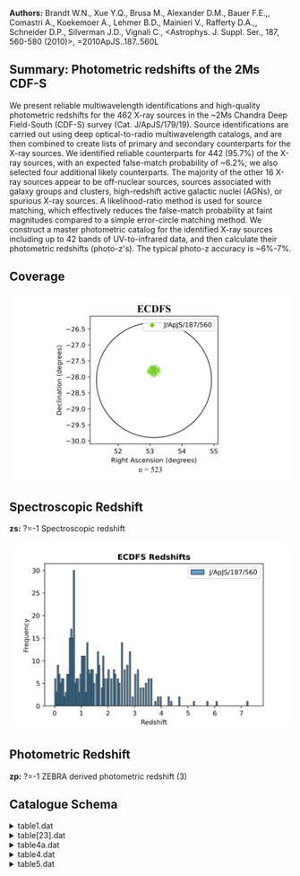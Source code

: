 **Authors:** Brandt W.N., Xue Y.Q., Brusa M., Alexander D.M., Bauer F.E.,, Comastri A., Koekemoer A., Lehmer B.D., Mainieri V., Rafferty D.A.,, Schneider D.P., Silverman J.D., Vignali C., <Astrophys. J. Suppl. Ser., 187, 560-580 (2010)>, =2010ApJS..187..560L

## Summary: Photometric redshifts of the 2Ms CDF-S 

We present reliable multiwavelength identifications and high-quality photometric redshifts for the 462 X-ray sources in the ~2Ms Chandra Deep Field-South (CDF-S) survey (Cat. J/ApJS/179/19). Source identifications are carried out using deep optical-to-radio multiwavelength catalogs, and are then combined to create lists of primary and secondary counterparts for the X-ray sources. We identified reliable counterparts for 442 (95.7%) of the X-ray sources, with an expected false-match probability of ~6.2%; we also selected four additional likely counterparts. The majority of the other 16 X-ray sources appear to be off-nuclear sources, sources associated with galaxy groups and clusters, high-redshift active galactic nuclei (AGNs), or spurious X-ray sources. A likelihood-ratio method is used for source matching, which effectively reduces the false-match probability at faint magnitudes compared to a simple error-circle matching method. We construct a master photometric catalog for the identified X-ray sources including up to 42 bands of UV-to-infrared data, and then calculate their photometric redshifts (photo-z's). The typical photo-z accuracy is ~6%-7%.
## Coverage
![image](https://raw.githubusercontent.com/joshgithubbin/Sherlock-DDF/refs/heads/main/Catalogue%20Plotting/Catalogues/J-ApJS-187-560/Subcatalogues/ECDFS/Plots/fieldcover.png)
## Spectroscopic Redshift 
 
**zs:** ?=-1 Spectroscopic redshift 
 

![image](https://raw.githubusercontent.com/joshgithubbin/Sherlock-DDF/refs/heads/main/Catalogue%20Plotting/Catalogues/J-ApJS-187-560/Subcatalogues/ECDFS/Plots/zspec.png)
## Photometric Redshift 
 
**zp:** ?=-1 ZEBRA derived photometric redshift (3) 
 

## Catalogue Schema

<details>
<summary>table1.dat</summary>

| Bytes   | Format   | Units    | Label   | Explanations                                                          |
|:--------|:---------|:---------|:--------|:----------------------------------------------------------------------|
| 1- 7    | A7       | ---      | Cat     | Catalog identification (1)                                            |
| 9- 14   | A6       | ---      | Filt    | Catalog band for the magnitude                                        |
| 16- 19  | F4.1     | ---      | Det     | The minimum threshold used for source                                 |
| 21- 24  | F4.1     | mag      | Depth   | Catalog depth in AB magnitude (3)                                     |
| 26- 29  | I4       | arcmin2  | Angle   | Catalog solid-angle coverage                                          |
| 31- 35  | I5       | ---      | Nonir   | Number of ONIR sources in the ~2Ms CDF-S region                       |
| 37- 39  | F3.1     | arcsec   | sigmao  | 1{sigma} positional error of the ONIR sources                         |
| 41- 44  | F4.2     | ---      | Lth     | Threshold value for the likelihood ratio (4)                          |
| 46- 49  | F4.2     | ---      | R       | Sample reliability. See Section 2.2 for details.                      |
| 51- 54  | F4.2     | ---      | C       | Sample completeness. See Section 2.2 for details.                     |
| 56- 58  | I3       | ---      | Nx      | Total number of X-ray sources that are within                         |
| 60- 62  | I3       | ---      | Nid     | Number of X-ray sources identified with at least                      |
| 64- 66  | I3       | ---      | Nnoid   | Number of X-ray sources not identified                                |
| 68      | I1       | ---      | Nmul    | Number of X-ray sources identified with two ONIR                      |
| 70- 73  | F4.1     | ---      | Nfalse  | Expected number of false matches (5)                                  |
| 75      | I1       | %        | False   | False-match probability. (5)                                          |
| 77- 80  | F4.1     | %        | Recov   | Counterpart recovery rate (6)                                         |
| 82- 85  | F4.1     | %        | X-O     | Fraction of ONIR objects that are detected in                         |
| 87- 89  | I3       | ---      | Npri    | Number of primary counterparts selected from                          |
| 3       | for      | details. | Note    | (6): Defined as the expected number of true counterparts (Nid-Nfalse) |

**Note**: Catalog references as follows:
  WFI     = Giavalisco et al. (2004, Cat. II/261);
  GOODS-S = Giavalisco et al. (2004, Cat. II/261);
  GEMS    = Caldwell et al. (2008ApJS..174..136C);
  MUSIC   = Grazian et al. (2006, Cat. J/A+A/449/951);
  MUSYC   = Taylor et al. (2009, Cat. J/ApJS/183/295);
  SIMPLE  = Damen et al. (2010, ApJ, submitted);
  VLA     = Miller et al. (2008, Cat. J/ApJS/179/114).
Note (2): Note that in some cases multiple searches have been performed with
          different thresholds for deblending purposes.
Note (3): The AB magnitudes for radio sources were converted from the radio flux
          densities, m(AB)=-2.5log(F_{nu}_)-48.60.
Note (4): to discriminate between spurious and real identifications. The
          threshold value is catalog dependent, and generally scales with the
          typical values of likelihood ratios (see Equation (1)), which usually
          increase when the catalog depth or positional errors decrease.
Note (5): See Section 2.3 for details.
Note (6): Defined as the expected number of true counterparts (Nid-Nfalse)
          divided by the number of X-ray sources (Nx).
Note (7): Defined as the expected number of true counterparts (Nid-Nfalse)
          divided by the number of ONIR sources in the CDF-S region (Nonir).

</details>

<details>
<summary>table[23].dat</summary>

| Bytes   | Format   | Units   | Label     | Explanations                                  |
|:--------|:---------|:--------|:----------|:----------------------------------------------|
| 1- 3    | I3       | ---     | [LBB2008] | Running source index number (J/ApJS/179/19)   |
| 5- 8    | F4.2     | arcsec  | sigX      | 1{sigma} X-ray source positional error        |
| 10- 14  | I5       | ---     | ONIR      | ?=0 ONIR (optical/near-IR) ID number          |
| 16- 23  | F8.5     | deg     | RAdeg     | ?=0 ONIR Right Ascension (J2000)              |
| 25- 33  | F9.5     | deg     | DEdeg     | ?=0 ONIR Declination (J2000)                  |
| 35- 37  | F3.1     | arcsec  | sigO      | ?=0 1{sigma} ONIR positional error            |
| 39- 42  | F4.2     | arcsec  | off       | ?=0 X-ray source/counterpart angular distance |
| 44- 47  | F4.2     | ---     | off/s     | ?=0 Angular distance divided by quadratic sum |
| 49- 52  | F4.2     | ---     | Rc        | [0/1]? Counterpart reliability parameter      |
| 54- 60  | A7       | ---     | Cat       | ? ONIR catalog of primary counterpart         |
| 62- 66  | F5.2     | mag     | magO      | ?=0 ONIR magnitude of primary counterpart     |
| 68      | I1       | ---     | n_ONIR    | [0/1]? Muliple ONIR counterparts?             |
| 70- 77  | A8       | ---     | Note      | Remarks (only for table 2)                    |
</details>

<details>
<summary>table4a.dat</summary>

| Bytes   | Format   | Units   | Label   | Explanations                               |
|:--------|:---------|:--------|:--------|:-------------------------------------------|
| 1- 5    | A5       | ---     | Filt    | Filtre, as labelled in table4              |
| 7- 11   | F5.2     | mag     | Medmag  | Median magnitude                           |
| 14- 17  | F4.2     | mag     | NMAD    | Normalized median absolute deviation (1)   |
| 19- 21  | I3       | ---     | N       | Number of X-ray sources used to derive the |

**Note**: The NMAD is a robust measure of the spread of the magnitudes ({sigma})
     in a given band, defined as NMAD=1.48xmedian(|m(AB)-median(m(AB))|).

</details>

<details>
<summary>table4.dat</summary>

| Bytes   | Format   | Units   | Label      | Explanations                                            |
|:--------|:---------|:--------|:-----------|:--------------------------------------------------------|
| 1- 3    | I3       | ---     | [LBB2008]  | Running source index number (J/ApJS/179/19) (1)         |
| 5       | A1       | ---     | l_NUV      | Upper limit flag on NUV                                 |
| 6- 10   | F5.2     | mag     | NUV        | ?=99 GALEX NUV (177-300nm) AB magnitude                 |
| 12- 16  | F5.2     | mag     | e_NUV      | ?=99 Error in NUV                                       |
| 18- 19  | I2       | ---     | f_NUV      | [-1/1] Flag on NUV (2)                                  |
| 21      | A1       | ---     | l_FUV      | Limit flag on FUV                                       |
| 22- 26  | F5.2     | mag     | FUV        | ?=99 GALEX FUV (120-177nm) AB magnitude                 |
| 28- 32  | F5.2     | mag     | e_FUV      | ?=99 Error in FUV                                       |
| 34- 35  | I2       | ---     | f_FUV      | [-1/1] Flag on FUV (2)                                  |
| 37      | A1       | ---     | l_Umag     | Limit flag on Umag                                      |
| 38- 42  | F5.2     | mag     | Umag       | ?=99 VIMOS U band AB magnitude                          |
| 44- 48  | F5.2     | mag     | e_Umag     | ?=99 Error in Umag                                      |
| 50- 52  | I3       | ---     | f_Umag     | [-1/1] Flag on Umag (2)                                 |
| 54- 58  | F5.2     | mag     | 428mag     | ?=99 COMBO-17 428nm narrow band AB magnitude            |
| 60- 64  | F5.2     | mag     | e_428mag   | ?=99 Error in 428mag                                    |
| 66- 68  | I3       | ---     | f_428mag   | [-1/1] Flag on 428mag (2)                               |
| 70- 74  | F5.2     | mag     | 462mag     | ?=99 COMBO-17 462nm narrow band AB magnitude            |
| 76- 80  | F5.2     | mag     | e_462mag   | ?=99 Error in 462mag                                    |
| 82- 84  | I3       | ---     | f_462mag   | [-1/1] Flag on 462mag (2)                               |
| 86- 90  | F5.2     | mag     | 486mag     | ?=99 COMBO-17 486nm narrow band AB magnitude            |
| 92- 96  | F5.2     | mag     | e_486mag   | ?=99 Error in 486mag                                    |
| 98-100  | I3       | ---     | f_486mag   | [-1/1] Flag on 486mag (2)                               |
| 102-106 | F5.2     | mag     | 519mag     | ?=99 COMBO-17 519nm narrow band AB magnitude            |
| 108-112 | F5.2     | mag     | e_519mag   | ?=99 Error in 519mag                                    |
| 114-116 | I3       | ---     | f_519mag   | [-1/1] Flag on 519mag (2)                               |
| 118-122 | F5.2     | mag     | 572mag     | ?=99 COMBO-17 572nm narrow band AB magnitude            |
| 124-128 | F5.2     | mag     | e_572mag   | ?=99 Error in 572mag                                    |
| 130-132 | I3       | ---     | f_572mag   | [-1/1] Flag on 572mag (2)                               |
| 134-138 | F5.2     | mag     | 605mag     | ?=99 COMBO-17 605nm narrow band AB magnitude            |
| 140-144 | F5.2     | mag     | e_605mag   | ?=99 Error in 605mag                                    |
| 146-148 | I3       | ---     | f_605mag   | [-1/1] Flag on 605mag (2)                               |
| 150-154 | F5.2     | mag     | 645mag     | ?=99 COMBO-17 645nm narrow band AB magnitude            |
| 156-160 | F5.2     | mag     | e_645mag   | ?=99 Error in 645mag                                    |
| 162-164 | I3       | ---     | f_645mag   | [-1/1] Flag on 645mag (2)                               |
| 166-170 | F5.2     | mag     | 696mag     | ?=99 COMBO-17 696nm narrow band AB magnitude            |
| 172-176 | F5.2     | mag     | e_696mag   | ?=99 Error in 696mag                                    |
| 178-180 | I3       | ---     | f_696mag   | [-1/1] Flag on 696mag (2)                               |
| 182-186 | F5.2     | mag     | 753mag     | ?=99 COMBO-17 753nm narrow band AB magnitude            |
| 188-192 | F5.2     | mag     | e_753mag   | ?=99 Error in 753mag                                    |
| 194-196 | I3       | ---     | f_753mag   | [-1/1] Flag on 753mag (2)                               |
| 198-202 | F5.2     | mag     | 816mag     | ?=99 COMBO-17 816nm narrow band AB magnitude            |
| 204-208 | F5.2     | mag     | e_816mag   | ?=99 Error in 816mag                                    |
| 210-212 | I3       | ---     | f_816mag   | [-1/1] Flag on 816mag (2)                               |
| 214-218 | F5.2     | mag     | 857mag     | ?=99 COMBO-17 857nm narrow band AB magnitude            |
| 220-224 | F5.2     | mag     | e_857mag   | ?=99 Error in 857mag                                    |
| 226-228 | I3       | ---     | f_857mag   | [-1/1] Flag on 857mag (2)                               |
| 230-234 | F5.2     | mag     | 914mag     | ?=99 COMBO-17 914nm narrow band AB magnitude            |
| 236-240 | F5.2     | mag     | e_914mag   | ?=99 Error in 914mag                                    |
| 242-244 | I3       | ---     | f_914mag   | [-1/1] Flag on 914mag (2)                               |
| 246-250 | F5.2     | mag     | UCmag      | ?=99 COMBO-17 U-band AB magnitude                       |
| 252-256 | F5.2     | mag     | e_UCmag    | ?=99 Error in UCmag                                     |
| 258-260 | I3       | ---     | f_UCmag    | [-1/1] Flag on UCmag (2)                                |
| 262-266 | F5.2     | mag     | BCmag      | ?=99 COMBO-17 B-band AB magnitude                       |
| 268-272 | F5.2     | mag     | e_BCmag    | ?=99 Error in BCmag                                     |
| 274-276 | I3       | ---     | f_BCmag    | [-1/1] Flag on BCmag (2)                                |
| 278-282 | F5.2     | mag     | VCmag      | ?=99 COMBO-17 V-band AB magnitude                       |
| 284-288 | F5.2     | mag     | e_VCmag    | ?=99 Error in VCmag                                     |
| 290-292 | I3       | ---     | f_VCmag    | [-1/1] Flag on VCmag (2)                                |
| 294-298 | F5.2     | mag     | RCmag      | ?=99 COMBO-17 R-band AB magnitude                       |
| 300-304 | F5.2     | mag     | e_RCmag    | ?=99 Error in RCmag                                     |
| 306-308 | I3       | ---     | f_RCmag    | [-1/1] Flag on RCmag (2)                                |
| 310-314 | F5.2     | mag     | ICmag      | ?=99 COMBO-17 I-band AB magnitude                       |
| 316-320 | F5.2     | mag     | e_ICmag    | ?=99 Error in ICmag                                     |
| 322-324 | I3       | ---     | f_ICmag    | [-1/1] Flag on ICmag (2)                                |
| 326-330 | F5.2     | mag     | UM1mag     | ?=99 MUSYC BVR-detected U-band AB magnitude             |
| 332-336 | F5.2     | mag     | e_UM1mag   | ?=99 Error in UM1mag                                    |
| 338-340 | I3       | ---     | f_UM1mag   | [-1/1] Flag on UM1mag (2)                               |
| 342-346 | F5.2     | mag     | BM1mag     | ?=99 MUSYC BVR-detected B-band AB magnitude             |
| 348-352 | F5.2     | mag     | e_BM1mag   | ?=99 Error in BM1mag                                    |
| 354-356 | I3       | ---     | f_BM1mag   | [-1/1] Flag on BM1mag (2)                               |
| 358-362 | F5.2     | mag     | VM1mag     | ?=99 MUSYC BVR-detected V-band AB magnitude             |
| 364-368 | F5.2     | mag     | e_VM1mag   | ?=99 Error in VM1mag                                    |
| 370-372 | I3       | ---     | f_VM1mag   | [-1/1] Flag on VM1mag (2)                               |
| 374-378 | F5.2     | mag     | RM1mag     | ?=99 MUSYC BVR-detected R-band AB magnitude             |
| 380-384 | F5.2     | mag     | e_RM1mag   | ?=99 Error in RM1mag                                    |
| 386-388 | I3       | ---     | f_RM1mag   | [-1/1] Flag on RM1mag (2)                               |
| 390-394 | F5.2     | mag     | IM1mag     | ?=99 MUSYC BVR-detected I-band AB magnitude             |
| 396-400 | F5.2     | mag     | e_IM1mag   | ?=99 Error in IM1mag                                    |
| 402-404 | I3       | ---     | f_IM1mag   | [-1/1] Flag on IM1mag (2)                               |
| 406-410 | F5.2     | mag     | zM1mag     | ?=99 MUSYC BVR-detected z-band AB magnitude             |
| 412-416 | F5.2     | mag     | e_zM1mag   | ?=99 Error in zM1mag                                    |
| 418-420 | I3       | ---     | f_zM1mag   | [-1/1] Flag on zM1mag (2)                               |
| 422-426 | F5.2     | mag     | o3M1mag    | ?=99 MUSYC BVR-detected o3 (501nm) AB magnitude         |
| 428-432 | F5.2     | mag     | e_o3M1mag  | ?=99 Error in o3M1mag                                   |
| 434-436 | I3       | ---     | f_o3M1mag  | [-1/1] Flag on o3M1mag (2)                              |
| 438     | A1       | ---     | l_BM2mag   | Limit flag on BM2mag                                    |
| 439-443 | F5.2     | mag     | BM2mag     | ?=99 MUSYC K-detected B-band AB magnitude               |
| 445-449 | F5.2     | mag     | e_BM2mag   | ?=99 Error in BM2mag                                    |
| 451-453 | I3       | ---     | f_BM2mag   | [-1/1] Flag on BM2mag (2)                               |
| 455     | A1       | ---     | l_VM2mag   | Limit flag on VM2mag                                    |
| 456-460 | F5.2     | mag     | VM2mag     | ?=99 MUSYC K-detected V-band AB magnitude               |
| 462-466 | F5.2     | mag     | e_VM2mag   | ?=99 Error in VM2mag                                    |
| 468-470 | I3       | ---     | f_VM2mag   | [-1/1] Flag on VM2mag (2)                               |
| 472-476 | F5.2     | mag     | RM2mag     | ?=99 MUSYC K-detected R-band AB magnitude               |
| 478-482 | F5.2     | mag     | e_RM2mag   | ?=99 Error in RM2mag                                    |
| 484-486 | I3       | ---     | f_RM2mag   | [-1/1] Flag on RM2mag (2)                               |
| 488     | A1       | ---     | l_IM2mag   | Limit flag on IM2mag                                    |
| 489-493 | F5.2     | mag     | IM2mag     | ?=99 MUSYC K-detected I-band AB magnitude               |
| 495-499 | F5.2     | mag     | e_IM2mag   | ?=99 Error in IM2mag                                    |
| 501-503 | I3       | ---     | f_IM2mag   | [-1/1] Flag on IM2mag (2)                               |
| 505-509 | F5.2     | mag     | zM2mag     | ?=99 MUSYC K-detected z-band AB magnitude               |
| 511-515 | F5.2     | mag     | e_zM2mag   | ?=99 Error in zM2mag                                    |
| 517-519 | I3       | ---     | f_zM2mag   | [-1/1] Flag on zM2mag (2)                               |
| 521     | A1       | ---     | l_JM2mag   | Limit flag on JM2mag                                    |
| 522-526 | F5.2     | mag     | JM2mag     | ?=99 MUSYC K-detected J-band AB magnitude               |
| 528-532 | F5.2     | mag     | e_JM2mag   | ?=99 Error in JM2mag                                    |
| 534-536 | I3       | ---     | f_JM2mag   | [-1/1] Flag on JM2mag (2)                               |
| 538     | A1       | ---     | l_KM2mag   | Limit flag on KM2mag                                    |
| 539-543 | F5.2     | mag     | KM2mag     | ?=99 MUSYC K-detected K-band AB magnitude               |
| 545-549 | F5.2     | mag     | e_KM2mag   | ?=99 Error in KM2mag                                    |
| 551-553 | I3       | ---     | f_KM2mag   | [-1/1] Flag on KM2mag (2)                               |
| 555-559 | F5.2     | mag     | U35GMmag   | ?=99 GOODS-S MUSIC U35 AB magnitude                     |
| 561-565 | F5.2     | mag     | e_U35GMmag | ?=99 Error in U35GMmag                                  |
| 567-569 | I3       | ---     | f_U35GMmag | [-1/1] Flag on U35GMmag (2)                             |
| 571-575 | F5.2     | mag     | U38GMmag   | ?=99 GOODS-S MUSIC U38 AB magnitude                     |
| 577-581 | F5.2     | mag     | e_U38GMmag | ?=99 Error in U38GMmag                                  |
| 583-585 | I3       | ---     | f_U38GMmag | [-1/1] Flag on U38GMmag (2)                             |
| 587-591 | F5.2     | mag     | UGMmag     | ?=99 GOODS-S MUSIC U-band AB magnitude                  |
| 593-597 | F5.2     | mag     | e_UGMmag   | ?=99 Error in UGMmag                                    |
| 599-601 | I3       | ---     | f_UGMmag   | [-1/1] Flag on UGMmag (2)                               |
| 603-607 | F5.2     | mag     | BGMmag     | ?=99 GOODS-S MUSIC F435W AB magnitude                   |
| 609-613 | F5.2     | mag     | e_BGMmag   | ?=99 Error in BGMmag                                    |
| 615-617 | I3       | ---     | f_BGMmag   | [-1/1] Flag on BGMmag (2)                               |
| 619-623 | F5.2     | mag     | VGMmag     | ?=99 GOODS-S MUSIC F606W AB magnitude                   |
| 625-629 | F5.2     | mag     | e_VGMmag   | ?=99 Error in VGMmag                                    |
| 631-633 | I3       | ---     | f_VGMmag   | [-1/1] Flag on VGMmag (2)                               |
| 635-639 | F5.2     | mag     | iGMmag     | ?=99 GOODS-S MUSIC F775W AB magnitude                   |
| 641-645 | F5.2     | mag     | e_iGMmag   | ?=99 Error in iGMmag                                    |
| 647-649 | I3       | ---     | f_iGMmag   | [-1/1] Flag on iGMmag (2)                               |
| 651-655 | F5.2     | mag     | zGMmag     | ?=99 GOODS-S MUSIC F850LP AB magnitude                  |
| 657-661 | F5.2     | mag     | e_zGMmag   | ?=99 Error in zGMmag                                    |
| 663-665 | I3       | ---     | f_zGMmag   | [-1/1] Flag on zGMmag (2)                               |
| 667-671 | F5.2     | mag     | JGMmag     | ?=99 GOODS-S MUSIC J AB magnitude                       |
| 673-677 | F5.2     | mag     | e_JGMmag   | ?=99 Error in JGMmag                                    |
| 679-681 | I3       | ---     | f_JGMmag   | [-1/1] Flag on JGMmag (2)                               |
| 683-687 | F5.2     | mag     | HGMmag     | ?=99 GOODS-S MUSIC H AB magnitude                       |
| 689-693 | F5.2     | mag     | e_HGMmag   | ?=99 Error in HGMmag                                    |
| 695-697 | I3       | ---     | f_HGMmag   | [-1/1] Flag on HGMmag (2)                               |
| 699-703 | F5.2     | mag     | KGMmag     | ?=99 GOODS-S MUSIC K AB magnitude                       |
| 705-709 | F5.2     | mag     | e_KGMmag   | ?=99 Error in KGMmag                                    |
| 711-713 | I3       | ---     | f_KGMmag   | [-1/1] Flag on KGMmag (2)                               |
| 715-719 | F5.2     | mag     | 3.6GMmag   | ?=99 GOODS-S MUSIC 3.6um AB magnitude                   |
| 721-725 | F5.2     | mag     | e_3.6GMmag | ?=99 Error in 3.6GMmag                                  |
| 727-729 | I3       | ---     | f_3.6GMmag | [-1/1] Flag on 3.6GMmag (2)                             |
| 731-735 | F5.2     | mag     | 4.5GMmag   | ?=99 GOODS-S MUSIC 4.5um AB magnitude                   |
| 737-741 | F5.2     | mag     | e_4.5GMmag | ?=99 Error in 4.5GMmag                                  |
| 743-745 | I3       | ---     | f_4.5GMmag | [-1/1] Flag on 4.5GMmag (2)                             |
| 747-751 | F5.2     | mag     | 5.8GMmag   | ?=99 GOODS-S MUSIC 5.8um AB magnitude                   |
| 753-757 | F5.2     | mag     | e_5.8GMmag | ?=99 Error in 5.8GMmag                                  |
| 759-761 | I3       | ---     | f_5.8GMmag | [-1/1] Flag on 5.8GMmag (2)                             |
| 763-767 | F5.2     | mag     | 8.0GMmag   | ?=99 GOODS-S MUSIC 8.0um AB magnitude                   |
| 769-773 | F5.2     | mag     | e_8.0GMmag | ?=99 Error in 8.0GMmag                                  |
| 775-777 | I3       | ---     | f_8.0GMmag | [-1/1] Flag on 8.0GMmag (2)                             |
| 779     | A1       | ---     | l_RWmag    | Limit flag on RWmag                                     |
| 780-784 | F5.2     | mag     | RWmag      | ?=99 WFI catalog R-band AB magnitude                    |
| 786-790 | F5.2     | mag     | e_RWmag    | ?=99 Error in RWmag                                     |
| 792-794 | I3       | ---     | f_RWmag    | [-1/1] Flag on RWmag (2)                                |
| 796-800 | F5.2     | mag     | BGmag      | ?=99 GOODS-S catalog F435W AB magnitude                 |
| 802-806 | F5.2     | mag     | e_BGmag    | ?=99 Error in BGmag                                     |
| 808-810 | I3       | ---     | f_BGmag    | [-1/1] Flag on BGmag (2)                                |
| 812-816 | F5.2     | mag     | VGSmag     | ?=99 GOODS-S catalog F606W AB magnitude                 |
| 818-822 | F5.2     | mag     | e_VGSmag   | ?=99 Error in VGSmag                                    |
| 824-826 | I3       | ---     | f_VGSmag   | [-1/1] Flag on VGSmag (2)                               |
| 828-832 | F5.2     | mag     | iGSmag     | ?=99 GOODS-S catalog F775W AB magnitude                 |
| 834-838 | F5.2     | mag     | e_iGSmag   | ?=99 Error in iGSmag                                    |
| 840-842 | I3       | ---     | f_iGSmag   | [-1/1] Flag on iGSmag (2)                               |
| 844     | A1       | ---     | l_zGSmag   | Limit flag on zGSmag                                    |
| 845-849 | F5.2     | mag     | zGSmag     | ?=99 GOODS-S catalog F850LP AB magnitude                |
| 851-855 | F5.2     | mag     | e_zGSmag   | ?=99 Error in zGSmag                                    |
| 857-859 | I3       | ---     | f_zGSmag   | [-1/1] Flag on zGSmag (2)                               |
| 861-865 | F5.2     | mag     | VGmag      | ?=99 GEMS catalog F606W AB magnitude                    |
| 867-871 | F5.2     | mag     | e_VGmag    | ?=99 Error in VGmag                                     |
| 873-875 | I3       | ---     | f_VGmag    | [-1/1] Flag on VGmag (2)                                |
| 877     | A1       | ---     | l_zGmag    | Limit flag on zGmag                                     |
| 878-882 | F5.2     | mag     | zGmag      | ?=99 GEMS catalog F850LP AB magnitude                   |
| 884-888 | F5.2     | mag     | e_zGmag    | ?=99 Error in zGmag                                     |
| 890-892 | I3       | ---     | f_zGmag    | [-1/1] Flag on zGmag (2)                                |
| 894-898 | F5.2     | mag     | 3.6S       | ?=99 SIMPLE catalog 3.6um AB magnitude                  |
| 900-904 | F5.2     | mag     | e_3.6S     | ?=99 Error in 3.6S                                      |
| 906-908 | I3       | ---     | f_3.6S     | [-1/1] Flag on 3.6S (2)                                 |
| 910-914 | F5.2     | mag     | 4.5S       | ?=99 SIMPLE catalog 4.5um AB magnitude                  |
| 916-920 | F5.2     | mag     | e_4.5S     | ?=99 Error in 4.5S                                      |
| 922-924 | I3       | ---     | f_4.5S     | [-1/1] Flag on 4.5S (2)                                 |
| 926     | A1       | ---     | l_5.8S     | Limit flag on 5.8S                                      |
| 927-931 | F5.2     | mag     | 5.8S       | ?=99 SIMPLE catalog 5.8um AB magnitude                  |
| 933-937 | F5.2     | mag     | e_5.8S     | ?=99 Error in 5.8S                                      |
| 939-941 | I3       | ---     | f_5.8S     | [-1/1] Flag on 5.8S (2)                                 |
| 943     | A1       | ---     | l_8.0S     | Limit flag on 8.0S                                      |
| 944-948 | F5.2     | mag     | 8.0S       | ?=99 SIMPLE catalog 8.0um AB magnitude                  |
| 950-954 | F5.2     | mag     | e_8.0S     | ?=99 Error in 8.0S                                      |
| 956-958 | I3       | ---     | f_8.0S     | [-1/1] Flag on 8.0S (2)                                 |
| 960-964 | F5.2     | mag     | VLA        | ?=99 VLA 1.4GHz magnitude in AB system                  |
| 966-970 | F5.2     | mag     | e_VLA      | ?=99 Error in VLA                                       |
| 972-973 | I2       | ---     | f_VLA      | [-1/1] Flag on VLA (2)                                  |
| 1       | =        | the     | data       | point was used in the photometric redshift calculation, |
| 0       | =        | the     | data       | point was not used or not available,                    |
| 1       | =        | the     | data       | point is probably problematic, either being blended or  |

**Note**: The radio data are used only in the X-ray source identification
     process, and are not used in the photometric redshift calculation.
     All photometric data are given in AB magnitudes.
     For the first line, value in parenthesis:
Note (2): the flag has the values:
    1 = the data point was used in the photometric redshift calculation,
    0 = the data point was not used or not available,
   -1 = the data point is probably problematic, either being blended or
        disagreeing with other data.

</details>

<details>
<summary>table5.dat</summary>

| Bytes   | Format   | Units     | Label            | Explanations                                                              |
|:--------|:---------|:----------|:-----------------|:--------------------------------------------------------------------------|
| 1- 3    | I3       | ---       | [LBB2008]        | Running source index number (J/ApJS/179/19)                               |
| 5- 10   | F6.3     | ---       | zs               | ?=-1 Spectroscopic redshift                                               |
| 12- 17  | F6.3     | ---       | zp               | ?=-1 ZEBRA derived photometric redshift (3)                               |
| 19- 24  | F6.3     | ---       | zLow             | ?=-1 Lower 1{sigma} redshift confidence interval                          |
| 26- 31  | F6.3     | ---       | zUp              | ?=-1 Upper 1{sigma} redshift confidence interval                          |
| 33- 34  | I2       | ---       | NDet             | Number of filters source is detected                                      |
| 36- 37  | I2       | ---       | NFilt            | Number of filters used in the zp calculation                              |
| 39- 43  | F5.2     | ---       | chi2             | Reduced {chi}^2^ of best-fit result                                       |
| 45- 50  | F6.3     | ---       | Azp              | ?=-1 Alternative photometric redshift                                     |
| 52- 56  | F5.2     | ---       | Achi2            | ?=-1 Reduced {chi}^2^ for alternative zp                                  |
| 58      | I1       | ---       | ODet             | [0/1] X-ray source detected in optical? (4)                               |
| 60- 61  | I2       | ---       | r_zs             | ?=-1 zs reference code (5)                                                |
| 16      | sources  | without   | identifications. | Note (4): A value of "0" means no optical detection, in which case the zp |
| 20      | sources  | in        | the              | photometric sample that do not have optical detections.                   |
| 1       | =        | Le        | Fevre            | et al. (2004, Cat. J/A+A/428/1043)                                        |
| 2       | =        | Szokoly   | et               | al. (2004, Cat. J/ApJS/155/271)                                           |
| 3       | =        | Zheng     | et               | al. (2004, Cat. J/ApJS/155/73)                                            |
| 4       | =        | Mignoli   | et               | al. (2005, Cat. J/A+A/437/883)                                            |
| 5       | =        | Ravikumar | et               | al. (2007, Cat. J/A+A/465/1099)                                           |
| 6       | =        | Vanzella  | et               | al. (2008, Cat. J/A+A/478/83)                                             |
| 7       | =        | Popesso   | et               | al. (2009A&A...494..443P)                                                 |
| 8       | =        | Silverman | et               | al. (2010, in prep)                                                       |

**Note**: Set to "0" for the six stars and "-1" for the 16 sources without
     identifications.
Note (4): A value of "0" means no optical detection, in which case the zp
     was calculated using only the IR/NIR data and the optical upper-limit
     information (and is probably not very reliable). There are 20 sources
     in the photometric sample that do not have optical detections.
Note (5): References as follows:
      1 = Le Fevre et al. (2004, Cat. J/A+A/428/1043)
      2 = Szokoly et al. (2004, Cat. J/ApJS/155/271)
      3 = Zheng et al. (2004, Cat. J/ApJS/155/73)
      4 = Mignoli et al. (2005, Cat. J/A+A/437/883)
      5 = Ravikumar et al. (2007, Cat. J/A+A/465/1099)
      6 = Vanzella et al. (2008, Cat. J/A+A/478/83)
      7 = Popesso et al. (2009A&A...494..443P)
      8 = Silverman et al. (2010, in prep)

</details>
